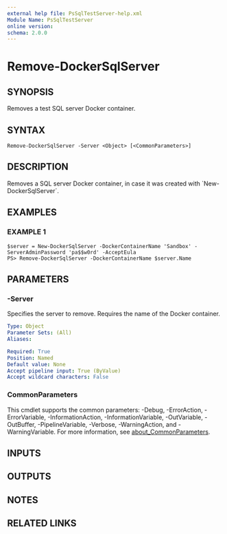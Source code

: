 ```yaml
---
external help file: PsSqlTestServer-help.xml
Module Name: PsSqlTestServer
online version:
schema: 2.0.0
---
```


# Remove-DockerSqlServer

## SYNOPSIS
Removes a test SQL server Docker container.

## SYNTAX

```
Remove-DockerSqlServer -Server <Object> [<CommonParameters>]
```

## DESCRIPTION
Removes a SQL server Docker container, in case it was created with \`New-DockerSqlServer\`.

## EXAMPLES

### EXAMPLE 1
```
$server = New-DockerSqlServer -DockerContainerName 'Sandbox' -ServerAdminPassword 'pa$$w0rd' -AcceptEula
PS> Remove-DockerSqlServer -DockerContainerName $server.Name
```

## PARAMETERS

### -Server
Specifies the server to remove.
Requires the name of the Docker container.

```yaml
Type: Object
Parameter Sets: (All)
Aliases:

Required: True
Position: Named
Default value: None
Accept pipeline input: True (ByValue)
Accept wildcard characters: False
```

### CommonParameters
This cmdlet supports the common parameters: -Debug, -ErrorAction, -ErrorVariable, -InformationAction, -InformationVariable, -OutVariable, -OutBuffer, -PipelineVariable, -Verbose, -WarningAction, and -WarningVariable. For more information, see [about_CommonParameters](http://go.microsoft.com/fwlink/?LinkID=113216).

## INPUTS

## OUTPUTS

## NOTES

## RELATED LINKS
